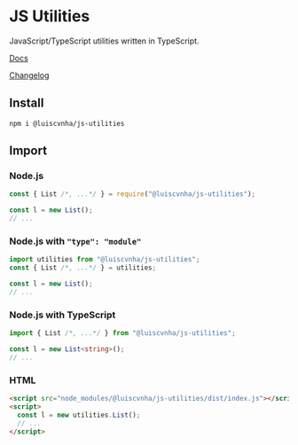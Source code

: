 # JS Utilities

JavaScript/TypeScript utilities written in TypeScript.

[Docs](https://github.com/luiscvnha/js-utilities/wiki)

[Changelog](https://github.com/luiscvnha/js-utilities/releases)

## Install
```
npm i @luiscvnha/js-utilities
```

## Import

### Node.js
```js
const { List /*, ...*/ } = require("@luiscvnha/js-utilities");

const l = new List();
// ...
```

### Node.js with `"type": "module"`
```js
import utilities from "@luiscvnha/js-utilities";
const { List /*, ...*/ } = utilities;

const l = new List();
// ...
```

### Node.js with TypeScript
```ts
import { List /*, ...*/ } from "@luiscvnha/js-utilities";

const l = new List<string>();
// ...
```

### HTML
```html
<script src="node_modules/@luiscvnha/js-utilities/dist/index.js"></script>
<script>
  const l = new utilities.List();
  // ...
</script>
```
